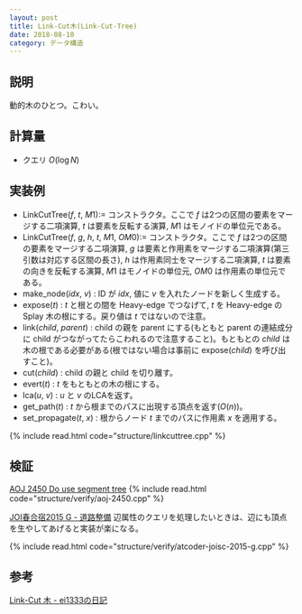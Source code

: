 ```yaml
---
layout: post
title: Link-Cut木(Link-Cut-Tree)
date: 2018-08-10
category: データ構造
---
```


## 説明
動的木のひとつ。こわい。

## 計算量
* クエリ $O(\log N)$

## 実装例
* LinkCutTree($f$, $t$, $M1$):= コンストラクタ。ここで $f$  は2つの区間の要素をマージする二項演算, $t$ は要素を反転する演算, $M1$ はモノイドの単位元である。
* LinkCutTree($f$, $g$, $h$, $t$, $M1$, $OM0$):= コンストラクタ。ここで $f$ は2つの区間の要素をマージする二項演算, $g$ は要素と作用素をマージする二項演算(第三引数は対応する区間の長さ), $h$ は作用素同士をマージする二項演算, $t$ は要素の向きを反転する演算, $M1$ はモノイドの単位元, $OM0$ は作用素の単位元である。
* make_node($idx$, $v$) : ID が $idx$, 値に $v$ を入れたノードを新しく生成する。
* expose($t$) : $t$ と根との間を Heavy-edge でつなげて, $t$ を Heavy-edge の Splay 木の根にする。戻り値は $t$ ではないので注意。
* link($child$, $parent$) : child の親を parent にする(もともと parent の連結成分に child がつながってたらこわれるので注意すること)。もともとの $child$ は木の根である必要がある(根ではない場合は事前に expose($child$) を呼び出すこと)。
* cut($child$) : child の親と child を切り離す。
* evert($t$) : $t$ をもともとの木の根にする。
* lca($u$, $v$) : $u$ と $v$ のLCAを返す。
* get_path($t$) : $t$ から根までのパスに出現する頂点を返す($O(n)$)。
* set_propagate($t$, $x$) : 根からノード $t$ までのパスに作用素 $x$ を適用する。

{% include read.html  code="structure/linkcuttree.cpp" %}

## 検証
[AOJ 2450 Do use segment tree](http://judge.u-aizu.ac.jp/onlinejudge/description.jsp?id=2450)
{% include read.html  code="structure/verify/aoj-2450.cpp" %}

[JOI春合宿2015 G - 道路整備](https://atcoder.jp/contests/joisc2015/tasks/joisc2015_g)
辺属性のクエリを処理したいときは、辺にも頂点を生やしてあげると実装が楽になる。

{% include read.html  code="structure/verify/atcoder-joisc-2015-g.cpp" %}

## 参考
[Link-Cut 木 - ei1333の日記](https://ei1333.hateblo.jp/entry/2018/05/29/011140)
